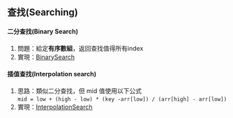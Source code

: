 ## 查找(Searching)  
#### 二分查找(Binary Search)  
1. 問題：給定**有序數組**，返回查找值得所有index  
2. 實現：[BinarySearch](BinarySearch.java)  
#### 插值查找(Interpolation search)  
1. 思路：類似二分查找，但 mid 值使用以下公式  
    `mid = low + (high - low) * (key -arr[low]) / (arr[high] - arr[low])`  
2. 實現：[InterpolationSearch](InterpolationSearch.java)  
